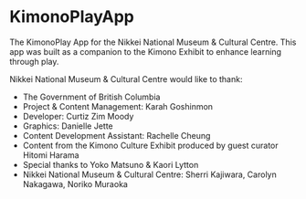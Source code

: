 # KimonoPlayApp
The KimonoPlay App for the Nikkei National Museum & Cultural Centre. This app was built as a companion to the Kimono Exhibit to enhance learning through play.

Nikkei National Museum & Cultural Centre would like to thank:
* The Government of British Columbia
* Project & Content Management: Karah Goshinmon
* Developer: Curtiz Zim Moody
* Graphics: Danielle Jette
* Content Development Assistant: Rachelle Cheung
* Content from the Kimono Culture Exhibit produced by guest curator Hitomi Harama
* Special thanks to Yoko Matsuno & Kaori Lytton
* Nikkei National Museum & Cultural Centre: Sherri Kajiwara, Carolyn Nakagawa, Noriko Muraoka
